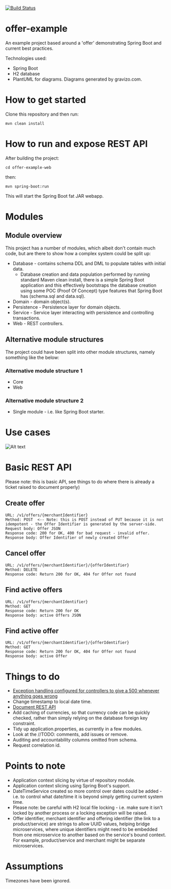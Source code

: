 [![Build Status](https://travis-ci.com/halljon/offer-example.svg?branch=master)](https://travis-ci.com/halljon/offer-example)

# offer-example
An example project based around a 'offer' demonstrating Spring Boot and current best practices.

Technologies used:
* Spring Boot
* H2 database
* PlantUML for diagrams.  Diagrams generated by gravizo.com.

# How to get started
Clone this repository and then run:

`mvn clean install`

# How to run and expose REST API
After building the project:

`cd offer-example-web`

then:

`mvn spring-boot:run`

This will start the Spring Boot fat JAR webapp.

# Modules

## Module overview
This project has a number of modules, which albeit don't contain much code, but are there to show how a complex system could be split up:

* Database - contains schema DDL and DML to populate tables with initial data.
    * Database creation and data population performed by running standard Maven clean install, there is a simple Spring Boot application and this effectively bootstraps the database creation using some POC (Proof Of Concept) type features that Spring Boot has (schema.sql and data.sql).
* Domain - domain object(s).
* Persistence - Persistence layer for domain objects.
* Service - Service layer interacting with persistence and controlling transactions.
* Web - REST controllers.

## Alternative module structures
The project could have been split into other module structures, namely something like the below:

### Alternative module structure 1
* Core
* Web

### Alternative module structure 2
* Single module - i.e. like Spring Boot starter.


# Use cases
![Alt text](https://g.gravizo.com/source/svg?https://raw.githubusercontent.com/halljon/offer-example/master/docs/use-case-overview.plantuml)

# Basic REST API
Please note: this is basic API, see things to do where there is already a ticket raised to document properly)

## Create offer
```
URL: /v1/offers/{merchantIdentifier}
Method: POST  <-- Note: this is POST instead of PUT because it is not idempotent - the Offer Identifier is generated by the server-side.
Request body: Offer JSON
Response code: 200 for OK, 400 for bad request - invalid offer.
Response body: Offer Identifier of newly created Offer
```

## Cancel offer
```
URL: /v1/offers/{merchantIdentifier}/{offerIdentifier}  
Method: DELETE  
Response code: Return 200 for OK, 404 for Offer not found
```

## Find active offers
```
URL: /v1/offers/{merchantIdentifier}
Method: GET
Response code: Return 200 for OK
Response body: active Offers JSON
```

## Find active offer
```
URL: /v1/offers/{merchantIdentifier}/{offerIdentifier}
Method: GET
Response code: Return 200 for OK, 404 for Offer not found
Response body: active Offer
```

# Things to do 
* [Exception handling configured for controllers to give a 500 whenever anything goes wrong](https://github.com/halljon/offer-example/issues/30) 
* Change timestamp to local date time.
* [Document REST API](https://github.com/halljon/offer-example/issues/26)
* Add caching of currencies, so that currency code can be quickly checked, rather than simply relying on the database foreign key constraint.
* Tidy up application.properties, as currently in a few modules.
* Look at the //TODO: comments, add issues or remove.
* Auditing and accountability columns omitted from schema.
* Request correlation id.

# Points to note
* Application context slicing by virtue of repository module.
* Application context slicing using Spring Boot's support.
* DateTimeService created so more control over dates could be added - i.e. to control what date/time it is beyond simply getting current system time.
* Please note: be careful with H2 local file locking - i.e. make sure it isn't locked by another process or a locking exception will be raised.
* Offer identifier, merchant identifier and offering identifier (the link to a product/service) are strings to allow UUID values, helping bridge microservices, where unique identifiers might need to be embedded from one microservice to another based on the service's bound context.  For example, product/service and merchant might be separate microservices.

# Assumptions
Timezones have been ignored.
